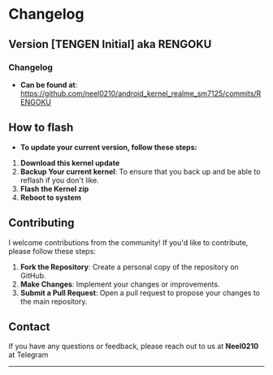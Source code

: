 # Changelog

## Version [TENGEN Initial] aka RENGOKU

### Changelog
- **Can be found at**: https://github.com/neel0210/android_kernel_realme_sm7125/commits/RENGOKU

## How to flash

- **To update your current version, follow these steps:**
1. **Download this kernel update**
2. **Backup Your current kernel**: To ensure that you back up and be able to reflash if you don't like.
3. **Flash the Kernel zip**
4. **Reboot to system**

## Contributing

I welcome contributions from the community! If you'd like to contribute, please follow these steps:
1. **Fork the Repository**: Create a personal copy of the repository on GitHub.
2. **Make Changes**: Implement your changes or improvements.
3. **Submit a Pull Request**: Open a pull request to propose your changes to the main repository.

## Contact

If you have any questions or feedback, please reach out to us at **Neel0210** at Telegram

---

